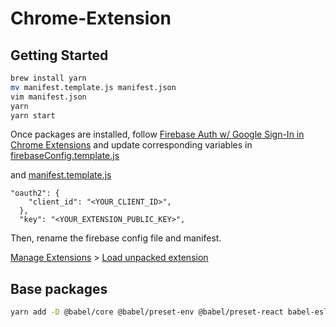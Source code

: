 # Chrome-Extension

## Getting Started

```sh
brew install yarn
mv manifest.template.js manifest.json
vim manifest.json
yarn
yarn start
```

Once packages are installed, follow [Firebase Auth w/ Google Sign-In in Chrome Extensions](https://github.com/firebase/quickstart-js/tree/master/auth/chromextension#firebase-auth-w-google-sign-in-in-chrome-extensions) and update corresponding variables in [firebaseConfig.template.js](https://github.com/hiiamyes/paiyun-auto-apply/blob/master/setting-page/src/configs/firebaseConfig.template.js)

and [manifest.template.js](https://github.com/hiiamyes/paiyun-auto-apply/blob/master/setting-page/manifest.template.js)

```
"oauth2": {
    "client_id": "<YOUR_CLIENT_ID>",
  },
  "key": "<YOUR_EXTENSION_PUBLIC_KEY>",
```

Then, rename the firebase config file and manifest.

[Manage Extensions](chrome://extensions/) > [Load unpacked extension](https://developer.chrome.com/extensions/getstarted#unpacked)

## Base packages

```sh
yarn add -D @babel/core @babel/preset-env @babel/preset-react babel-eslint babel-loader babel-preset-env babel-preset-react
```
